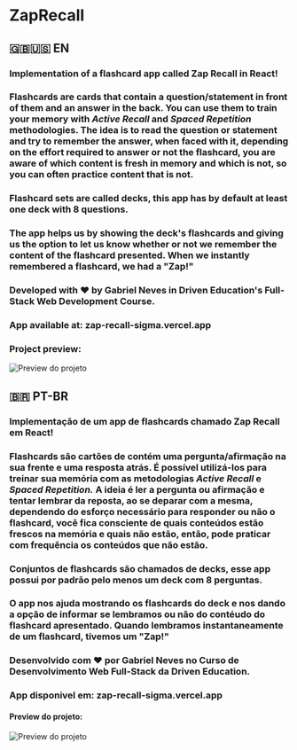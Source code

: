 # ZapRecall

## 🇬🇧🇺🇸 EN

### Implementation of a flashcard app called Zap Recall in React!

### Flashcards are cards that contain a question/statement in front of them and an answer in the back. You can use them to train your memory with *Active Recall* and *Spaced Repetition* methodologies. The idea is to read the question or statement and try to remember the answer, when faced with it, depending on the effort required to answer or not the flashcard, you are aware of which content is fresh in memory and which is not, so you can often practice content that is not.

### Flashcard sets are called decks, this app has by default at least one deck with 8 questions.

### The app helps us by showing the deck's flashcards and giving us the option to let us know whether or not we remember the content of the flashcard presented. When we instantly remembered a flashcard, we had a "Zap!"

### Developed with ❤️ by Gabriel Neves in Driven Education's Full-Stack Web Development Course.

### App available at: zap-recall-sigma.vercel.app

### Project preview:
![Preview do projeto](img/preview.png)


## 🇧🇷 PT-BR

### Implementação de um app de flashcards chamado Zap Recall em React!

### Flashcards são cartões de contém uma pergunta/afirmação na sua frente e uma resposta atrás. É possível utilizá-los para treinar sua memória com as metodologias *Active Recall* e *Spaced Repetition.* A ideia é ler a pergunta ou afirmação e tentar lembrar da reposta, ao se deparar com a mesma, dependendo do esforço necessário para responder ou não o flashcard, você fica consciente de quais conteúdos estão frescos na memória e quais não estão, então, pode praticar com frequência os conteúdos que não estão.

### Conjuntos de flashcards são chamados de decks, esse app possui por padrão pelo menos um deck com 8 perguntas.

### O app nos ajuda mostrando os flashcards do deck e nos dando a opção de informar se lembramos ou não do contéudo do flashcard apresentado. Quando lembramos instantaneamente de um flashcard, tivemos um "Zap!"
 
### Desenvolvido com ❤️ por Gabriel Neves no Curso de Desenvolvimento Web Full-Stack da Driven Education.

### App disponivel em: zap-recall-sigma.vercel.app

#### Preview do projeto:
![Preview do projeto](img/preview.png)

